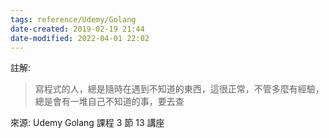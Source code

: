 ```yaml
---
tags: reference/Udemy/Golang
date-created: 2019-02-19 21:44
date-modified: 2022-04-01 22:02
---
```


註解: 

>寫程式的人，總是隨時在遇到不知道的東西，這很正常，不管多麼有經驗，總是會有一堆自己不知道的事，要去查

來源: Udemy Golang 課程 3 節 13 講座
